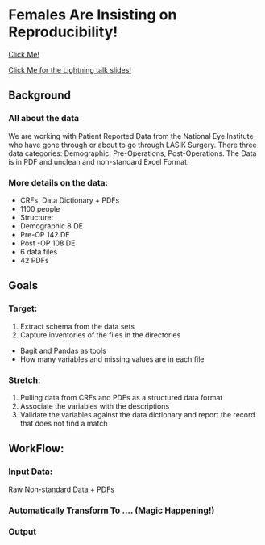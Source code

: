 # Females Are Insisting on Reproducibility!
[Click Me!](https://docs.google.com/document/d/1TnwnpWZsiipe2CH5zI_E20LvC_MvSOaQ_qIA1LlxgjM/edit?usp=sharing)

[Click Me for the Lightning talk slides!](https://docs.google.com/presentation/d/1HCeoqp5jsKcanOoGPzKoNtMGqlKLhIXQKGbLvbgXUYs/edit?usp=sharing)

## Background
### All about the data
We are working with Patient Reported Data from the National Eye Institute who have gone through or about to go through LASIK Surgery. There three data categories: Demographic, Pre-Operations, Post-Operations. The Data is in PDF and unclean and non-standard Excel Format.

### More details on the data:
* CRFs: Data Dictionary + PDFs
* 1100 people
* Structure: 
* Demographic 8 DE
* Pre-OP 142 DE
* Post -OP 108 DE
* 6 data files
* 42 PDFs

## Goals
### Target: 
1. Extract schema from the data sets
2. Capture inventories of the files in the directories
* Bagit and Pandas as tools
* How many variables and missing values are in each file
### Stretch: 
1. Pulling data from CRFs and PDFs as a structured data format 
2. Associate the variables with the descriptions 
3. Validate the variables against the data dictionary and report the record that does not find a match

## WorkFlow: 
### Input Data: 
Raw Non-standard Data + PDFs

### Automatically Transform To …. (Magic Happening!)

### Output



